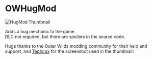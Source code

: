 # OWHugMod
![HugMod Thumbnail](https://user-images.githubusercontent.com/127029039/224515568-b92f0b51-b962-4cd8-b1dd-c279bc8f4a78.png)

 Adds a hug mechanic to the game.  
 DLC not required, but there are spoilers in the source code.

Huge thanks to the Outer Wilds modding community for their help and support, and [Tephirax](https://github.com/Tephirax) for the screenshot used in the thumbnail!
